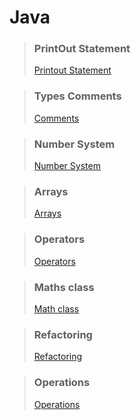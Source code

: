 # Java

>### PrintOut Statement 
>[Printout Statement](https://github.com/shreyash00007/java/blob/main/helloworld.java)

>### Types Comments
>[Comments](https://github.com/shreyash00007/java/blob/main/CommentInJava.class)

>### Number System
>[Number System](https://github.com/shreyash00007/java/blob/main/NumberSystem.java)

>### Arrays
>[Arrays](https://github.com/shreyash00007/java/blob/main/Arrays.java)

>### Operators
>[Operators](https://github.com/shreyash00007/java/blob/main/JavaOperators.java)

>### Maths class
>[Math class](https://github.com/shreyash00007/java/blob/main/MathsClass.java)

>### Refactoring
>[Refactoring](https://github.com/shreyash00007/java/blob/main/RefactoringDemo.java)

>### Operations
>[Operations]()
